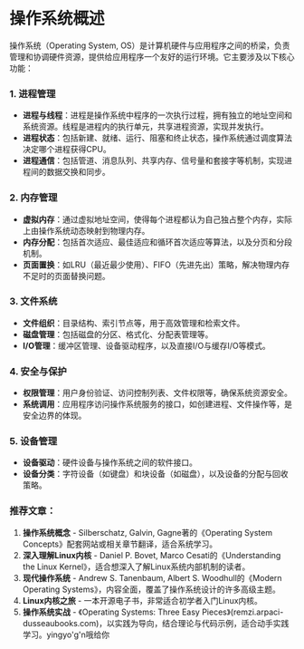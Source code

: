 # 操作系统概述
操作系统（Operating System, OS）是计算机硬件与应用程序之间的桥梁，负责管理和协调硬件资源，提供给应用程序一个友好的运行环境。它主要涉及以下核心功能：

### 1. 进程管理
- **进程与线程**：进程是操作系统中程序的一次执行过程，拥有独立的地址空间和系统资源。线程是进程内的执行单元，共享进程资源，实现并发执行。
- **进程状态**：包括新建、就绪、运行、阻塞和终止状态，操作系统通过调度算法决定哪个进程获得CPU。
- **进程通信**：包括管道、消息队列、共享内存、信号量和套接字等机制，实现进程间的数据交换和同步。

### 2. 内存管理
- **虚拟内存**：通过虚拟地址空间，使得每个进程都认为自己独占整个内存，实际上由操作系统动态映射到物理内存。
- **内存分配**：包括首次适应、最佳适应和循环首次适应等算法，以及分页和分段机制。
- **页面置换**：如LRU（最近最少使用）、FIFO（先进先出）策略，解决物理内存不足时的页面替换问题。

### 3. 文件系统
- **文件组织**：目录结构、索引节点等，用于高效管理和检索文件。
- **磁盘管理**：包括磁盘的分区、格式化、分配表管理等。
- **I/O管理**：缓冲区管理、设备驱动程序，以及直接I/O与缓存I/O等模式。

### 4. 安全与保护
- **权限管理**：用户身份验证、访问控制列表、文件权限等，确保系统资源安全。
- **系统调用**：应用程序访问操作系统服务的接口，如创建进程、文件操作等，是安全边界的体现。

### 5. 设备管理
- **设备驱动**：硬件设备与操作系统之间的软件接口。
- **设备分类**：字符设备（如键盘）和块设备（如磁盘），以及设备的分配与回收策略。

### 推荐文章：
1. **操作系统概念** - Silberschatz, Galvin, Gagne著的《Operating System Concepts》配套网站或相关章节翻译，适合系统学习。
2. **深入理解Linux内核** - Daniel P. Bovet, Marco Cesati的《Understanding the Linux Kernel》，适合想深入了解Linux系统内部机制的读者。
3. **现代操作系统** - Andrew S. Tanenbaum, Albert S. Woodhull的《Modern Operating Systems》，内容全面，覆盖了操作系统设计的许多高级主题。
4. **Linux内核之旅** - 一本开源电子书，非常适合初学者入门Linux内核。
5. **操作系统实战** - 《Operating Systems: Three Easy Pieces》(remzi.arpaci-dusseaubooks.com)，以实践为导向，结合理论与代码示例，适合动手实践学习。yingyo'g'n哦给你